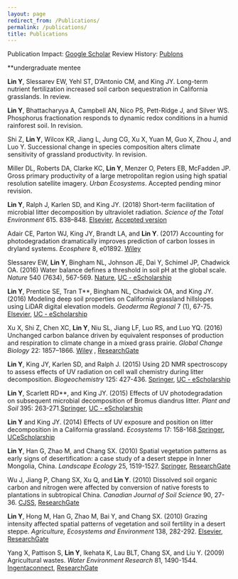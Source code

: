 ```yaml
---
layout: page
redirect_from: /Publications/
permalink: /publications/
title: Publications
---
```

Publication Impact:
[Google Scholar](https://scholar.google.com/citations?hl=en&user=TZ2NznwAAAAJ)  Review History:
[Publons](https://publons.com/a/339957/)


**undergraduate mentee

__Lin Y__, Slessarev EW, Yehl ST, D’Antonio CM, and King JY. Long-term nutrient fertilization increased soil carbon sequestration in California grasslands. In review.

__Lin Y__, Bhattacharyya A, Campbell AN, Nico PS, Pett-Ridge J, and Silver WS. Phosphorus fractionation responds to dynamic redox conditions in a humid rainforest soil. In revision.

Shi Z, __Lin Y__, Wilcox KR, Jiang L, Jung CG, Xu X, Yuan M, Guo X, Zhou J, and Luo Y. Successional change in species composition alters climate
sensitivity of grassland productivity. In revision. 

Miller DL, Roberts DA, Clarke KC, __Lin Y__, Menzer O, Peters EB, McFadden JP. Gross primary productivity of a large metropolitan region using high spatial resolution satellite imagery. _Urban Ecosystems_. Accepted pending minor revision. 

__Lin Y__, Ralph J, Karlen SD, and King JY. (2018) Short-term facilitation of microbial litter decomposition by ultraviolet radiation. _Science of the Total Environment_ 615. 838–848. [Elsevier](https://doi.org/10.1016/j.scitotenv.2017.09.239), [Accepted version](/files/Lin_2017_STOTEN_accepted.pdf)


Adair CE, Parton WJ, King JY, Brandt LA, and __Lin Y__. (2017) Accounting for photodegradation dramatically improves prediction of carbon losses in dryland systems. _Ecosphere_ 8, e01892. [Wiley](http://onlinelibrary.wiley.com/doi/10.1002/ecs2.1892/full)

Slessarev EW, __Lin Y__, Bingham NL, Johnson JE, Dai Y, Schimel JP, Chadwick OA. (2016) Water balance defines a threshold in soil pH at the global scale. _Nature_ 540 (7634), 567-569. [Nature](https://www.nature.com/nature/journal/v540/n7634/full/nature20139.html), [UC - eScholarship](http://escholarship.org/uc/item/30f631wk)

__Lin Y__, Prentice SE, Tran T**, Bingham NL, Chadwick OA, and King JY. (2016) Modeling deep soil properties on California grassland hillslopes using LiDAR digital elevation models. _Geoderma Regional_ 7 (1), 67-75. [Elsevier](http://dx.doi.org/10.1016/j.geodrs.2016.01.005), [UC - eScholarship]()

Xu X, Shi Z, Chen XC, __Lin Y__, Niu SL, Jiang LF, Luo RS, and Luo YQ. (2016) Unchanged carbon balance driven by equivalent responses of production and respiration to climate change in a mixed grass prairie. _Global Change Biology_ 22: 1857–1866. [Wiley](http://dx.doi.org/10.1111/gcb.13192) , [ResearchGate](https://www.researchgate.net/profile/Xia_Xu7/publication/287109837_Unchanged_carbon_balance_driven_by_equivalent_responses_of_production_and_respiration_to_climate_change_in_a_mixed_grass_prairie/links/5683077c08aebccc4e0e1f66.pdf?origin=publication_list)

__Lin Y__, King JY, Karlen SD, and Ralph J. (2015) Using 2D NMR spectroscopy to assess effects of UV radiation on cell wall chemistry during litter decomposition. _Biogeochemistry_ 125: 427-436. [Springer](http://dx.doi.org/10.1007/s10533-015-0132-1), [UC - eScholarship](http://escholarship.org/uc/item/7bn271zr)

__Lin Y__, Scarlett RD**, and King JY. (2015) Effects of UV photodegradation on subsequent microbial decomposition of Bromus diandrus litter. _Plant and Soil_ 395: 263-271.[Springer](http://dx.doi.org/10.1007/s11104-015-2551-0),  [UC - eScholarship](http://escholarship.org/uc/item/1521m9nt)

__Lin Y__ and King JY. (2014) Effects of UV exposure and position on litter decomposition in a California grassland. _Ecosystems_ 17: 158-168.[Springer](http://dx.doi.org/10.1007/s10021-013-9712-x), [UCeScholarship](http://escholarship.org/uc/item/3gq114q4)

__Lin Y__, Han G, Zhao M, and Chang SX. (2010) Spatial vegetation patterns as early signs of desertification: a case study of a desert steppe in Inner Mongolia, China. _Landscape Ecology_ 25, 1519-1527. [Springer](http://dx.doi.org/10.1007/s10980-010-9520-z), [ResearchGate](http://www.researchgate.net/profile/Yang_Lin3/publication/226136142_Spatial_vegetation_patterns_as_early_signs_of_desertification_a_case_study_of_a_desert_steppe_in_Inner_Mongolia_China/links/00b7d52460ff84e129000000.pdf)

Wu J, Jiang P, Chang SX, Xu Q, and __Lin Y__. (2010) Dissolved soil organic carbon and nitrogen were affected by conversion of native forests to plantations in subtropical China. _Canadian Journal of Soil Science_ 90, 27-36. [CJSS](http://pubs.aic.ca/doi/abs/10.4141/CJSS09030), [ResearchGate](http://www.researchgate.net/profile/Yang_Lin3/publication/250386297_Dissolved_soil_organic_carbon_and_nitrogen_were_affected_by_conversion_of_native_forests_to_plantations_in_subtropical_China/links/0c960533f3a4018689000000.pdf)

__Lin Y__, Hong M, Han G, Zhao M, Bai Y, and Chang SX. (2010) Grazing intensity affected spatial patterns of vegetation and soil fertility in a desert steppe. _Agriculture, Ecosystems and Environment_ 138, 282-292. [Elsevier](http://dx.doi.org/10.1016/j.agee.2010.05.013), [ResearchGate](http://eco.ibcas.ac.cn/group/baiyf/pdf/Lin_AEE_2010.PDF)

Yang X, Pattison S, __Lin Y__, Ikehata K, Lau BLT, Chang SX, and Liu Y. (2009) Agricultural wastes. _Water Environment Research_ 81, 1490-1544. [Ingentaconnect](http://www.ingentaconnect.com/content/wef/wer/2009/00000081/00000010/art00019), [ResearchGate](http://www.researchgate.net/profile/Scott_Chang4/publication/250917005_Agricultural_Wastes/links/00b7d52617d46adb78000000.pdf)


